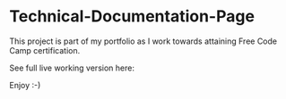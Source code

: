 # Technical-Documentation-Page
This project is part of my portfolio as I work towards attaining Free Code Camp certification.

See full live working version here: 

Enjoy :-)
